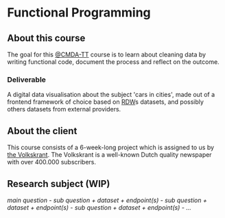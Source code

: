 # Functional Programming

## About this course
The goal for this [@CMDA-TT](https://cmda-tt.github.io/course-20-21/) course is to learn about cleaning data by writing functional code, document the process and reflect on the outcome.

### Deliverable
A digital data visualisation about the subject 'cars in cities', made out of a frontend framework of choice based on [RDW](https://www.rdw.nl/)s datasets, and possibly others datasets from external providers.

## About the client
This course consists of a 6-week-long project which is assigned to us by [the Volkskrant](https://www.volkskrant.nl/). The Volkskrant is a well-known Dutch quality newspaper with over 400.000 subscribers.

## Research subject (WIP)
*main question*
    - *sub question + dataset + endpoint(s)*
    - *sub question + dataset + endpoint(s)*
    - *sub question + dataset + endpoint(s)*
    - *...*